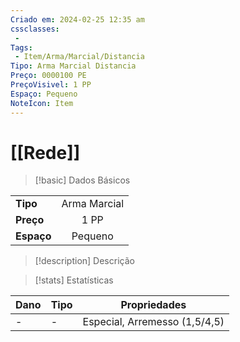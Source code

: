 ```yaml
---
Criado em: 2024-02-25 12:35 am
cssclasses:
 - 
Tags:
 - Item/Arma/Marcial/Distancia
Tipo: Arma Marcial Distancia
Preço: 0000100 PE
PreçoVisivel: 1 PP
Espaço: Pequeno
NoteIcon: Item
---
```

# [[Rede]]

> [!basic] Dados Básicos
> 
|            |     |
| ---------- |:---:|
| **Tipo**   |   Arma Marcial   |
| **Preço**  |   1 PP   |
| **Espaço** |   Pequeno   |
>
 
> [!description] Descrição
> 
>

> [!stats] Estatísticas
>
| Dano  | Tipo | Propriedades |
| --- | ----- | ----------- |
|  -   |   -    |  Especial, Arremesso (1,5/4,5)           |
